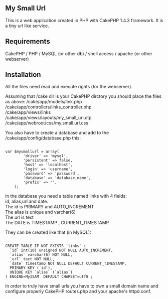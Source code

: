 My Small Url
------------
This is a web application created in PHP with CakePHP 1.4.3 framework.
It is a tiny url like service.

Requirements
------------
CakePHP / PHP / MySQL (or other db) / shell access / apache (or other webserver)

Installation
------------
All the files need read and execute rights (for the webserver).<br />

Assuming that /cake dir is your CakePHP dirctory you should place the files as above:
/cake/app/models/link.php<br />
/cake/app/controllers/links_controller.php<br />
/cake/app/views/links<br />
/cake/app/views/layouts/my_small_url.ctp<br />
/cake/app/webroot/css/my.small.url.css<br />

You also have to create a database and add to the /cake/app/config/database.php this:<br />

<pre><code>
var $mysmallurl = array(
		'driver' => 'mysql',
		'persistent' => false,
		'host' => 'localhost',
		'login' => 'username',
		'password' => 'password',
		'database' => 'database_name',
		'prefix' => '',
	);
</code></pre>
	
In the database you need a table named links with 4 fields:<br />
id, alias,url and date.<br />
The id is PRIMARY and AUTO_INCREMENT<br />
The alias is unique and varchar(6)<br />
The url is text<br />
The DATE is TIMESTAMP , CURRENT_TIMESTAMP<br />

They can be created like that (in MySQL):<br />
	
<pre><code>
CREATE TABLE IF NOT EXISTS `links` (
  `id` int(10) unsigned NOT NULL AUTO_INCREMENT,
  `alias` varchar(6) NOT NULL,
  `url` text NOT NULL,
  `date` timestamp NOT NULL DEFAULT CURRENT_TIMESTAMP,
  PRIMARY KEY (`id`),
  UNIQUE KEY `alias` (`alias`)
) ENGINE=MyISAM  DEFAULT CHARSET=utf8 ;</code></pre>

In order to truly have small urls you have to own a small domain name
and configure properly CakePHP routes.php and your apache's httpd.conf.
